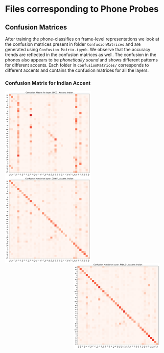 # Files corresponding to Phone Probes

## Confusion Matrices
After training the phone-classifies on frame-level representations we look at the confusion matrices present in folder `ConfusionMatrices` and are generated using `Confusion Matrix.ipynb`. We observe that the accuracy trends are reflected in the confusion matrices as well. The confusion in the phones also appears to be *phonetically sound* and shows different patterns for different accents. Each folder in `ConfusionMatrices/` corresponds to different accents and contains the confusion matrices for all the layers.

### Confusion Matrix for Indian Accent
<img align="left" width="280" height="280" src=ConfusionMatrices/indian/Conf_spec_indian.png> <img align="center" width="280" height="280" src=ConfusionMatrices/indian/Conf_conv_indian.png><img align="right" width="280" height="280" src=ConfusionMatrices/indian/Conf_rnn_0_indian.png>




